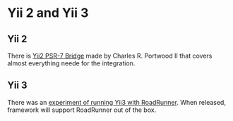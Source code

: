# Yii 2 and Yii 3

## Yii 2

There is [Yii2 PSR-7 Bridge](https://github.com/charlesportwoodii/yii2-psr7-bridge) made by Charles R. Portwood II that covers almost everything neede for the integration.

## Yii 3

There was an [experiment of running Yii3 with RoadRunner](https://forum.yiiframework.com/t/using-roadrunner-as-a-server/127060). When released, framework will support RoadRunner out of the box.
